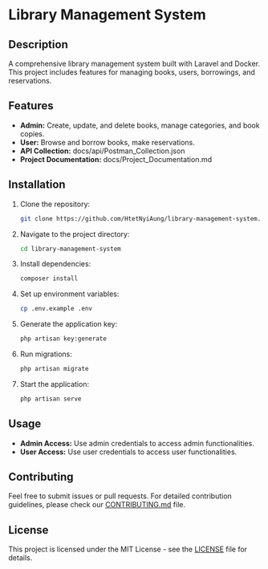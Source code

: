 # Library Management System

## Description

A comprehensive library management system built with Laravel and Docker. This project includes features for managing books, users, borrowings, and reservations.

## Features

- **Admin:** Create, update, and delete books, manage categories, and book copies.
- **User:** Browse and borrow books, make reservations.
- **API Collection:** docs/api/Postman_Collection.json 
- **Project Documentation:** docs/Project_Documentation.md

## Installation

1. Clone the repository:
    ```bash
    git clone https://github.com/HtetNyiAung/library-management-system.git
    ```

2. Navigate to the project directory:
    ```bash
    cd library-management-system
    ```

3. Install dependencies:
    ```bash
    composer install
    ```

4. Set up environment variables:
    ```bash
    cp .env.example .env
    ```

5. Generate the application key:
    ```bash
    php artisan key:generate
    ```

6. Run migrations:
    ```bash
    php artisan migrate
    ```

7. Start the application:
    ```bash
    php artisan serve
    ```

## Usage

- **Admin Access:** Use admin credentials to access admin functionalities.
- **User Access:** Use user credentials to access user functionalities.

## Contributing

Feel free to submit issues or pull requests. For detailed contribution guidelines, please check our [CONTRIBUTING.md](CONTRIBUTING.md) file.

## License

This project is licensed under the MIT License - see the [LICENSE](LICENSE) file for details.
